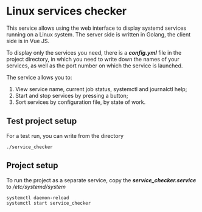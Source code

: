 # Linux services checker

This service allows using the web interface to display systemd services running on a Linux system. The server side is written in Golang, the client side is in Vue JS.

To display only the services you need, there is a ___config.yml___ file in the project directory, in which you need to write down the names of your services, as well as the port number on which the service is launched.

The service allows you to:
1. View service name, current job status, systemctl and journalctl help;
2. Start and stop services by pressing a button;
3. Sort services by configuration file, by state of work. 

## Test project setup
For a test run, you can write from the directory
```
./service_checker
```

## Project setup
To run the project as a separate service, copy the ___service_checker.service___ to _/etc/systemd/system_
```
systemctl daemon-reload
systemctl start service_checker
```
